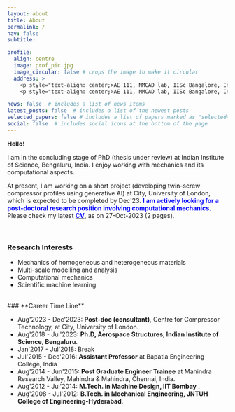 ```yaml
---
layout: about
title: About
permalink: /
nav: false
subtitle: 

profile:
  align: centre
  image: prof_pic.jpg
  image_circular: false # crops the image to make it circular
  address: >
    <p style="text-align: center;>AE 111, NMCAD lab, IISc Bangalore, India, <br> 338rajesh[at]gmail.com</p>
    <p style="text-align: center;>AE 111, NMCAD lab, IISc Bangalore, India, <br> 338rajesh[at]gmail.com</p>

news: false  # includes a list of news items
latest_posts: false  # includes a list of the newest posts
selected_papers: false # includes a list of papers marked as "selected={true}"
social: false  # includes social icons at the bottom of the page
---
```



**Hello!**

 I am in the concluding stage of PhD (thesis under review) at Indian Institute of Science, Bengaluru, India. I enjoy working with mechanics and its computational aspects.
 
 
 At present, I am working on a short project (developing twin-screw compressor profiles using generative AI) at City, University of London, which is expected to be completed by Dec'23.
<span style="color: blue; font-weight: bold;">I am actively looking for a post-doctoral research position involving computational mechanics.</span> Please check my latest [<span style="color: blue; font-weight: bold;">CV</span>](/assets/pdf/resume_27102023.pdf), as on 27-Oct-2023  (2 pages).

<br>

### **Research Interests**

* Mechanics of homogeneous and heterogeneous materials
* Multi-scale modelling and analysis
* Computational mechanics
* Scientific machine learning

<br>
### **Career Time Line**

* Aug'2023 - Dec'2023: **Post-doc (consultant)**, Centre for Compressor Technology, at City, University of London.
* Aug'2018 - Jul'2023: **Ph.D, Aerospace Structures, Indian Institute of Science, Bengaluru**.
* Jan'2017 - Jul'2018: Break
* Jul'2015 - Dec'2016: **Assistant Professor** at Bapatla Engineering College, India
* Aug'2014 - Jun'2015: **Post Graduate Engineer Trainee** at Mahindra Research Valley, Mahindra & Mahindra, Chennai, India.
* Aug'2012 - Jul'2014: **M.Tech. in Machine Design, IIT Bombay** .
* Aug'2008 - Jul'2012: **B.Tech. in Mechanical Engineering, JNTUH College of Engineering-Hyderabad**.


<!-- ### **Education**

* 2018 - 2023 **Ph.D, Aerospace Structures, Indian Institute of Science**.
* 2012 - 2014 **M.Tech. in Machine Design, IIT Bombay** .
* 2008 - 2012 **B.Tech. in Mechanical Engineering, JNTUH College of Engineering-Hyderabad**.

### **Employment**

* Aug'2023 - Dec'2023: Developing twin-screw compressor rotor profiles using genertive AI.
* July'2015 - Nov'2016: **Assistant Professor** at Bapatla Engineering College, India
* Aug'2014 - Jun'2015: **Post Graduate Engineer Trainee** at Mahindra Research Valley, Mahindra & Mahindra, Chennai, India. -->

